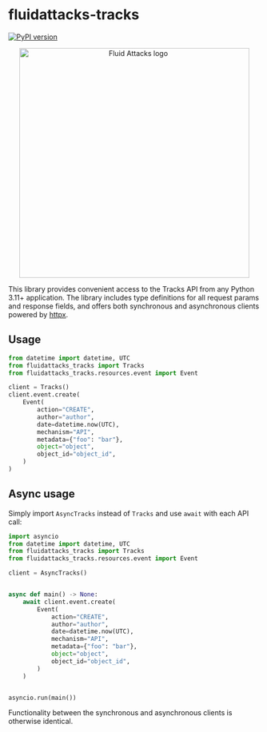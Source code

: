 # fluidattacks-tracks

[![PyPI version](https://img.shields.io/pypi/v/fluidattacks-tracks.svg)](https://pypi.org/project/fluidattacks-tracks/)

<p align="center">
  <a href="https://fluidattacks.com/" rel="noopener" target="_blank">
  <img width="460px" src="https://res.cloudinary.com/fluid-attacks/image/upload/v1728418266/airs/logo/logo_full.png" alt="Fluid Attacks logo">
  </a>
</p>

This library provides convenient access to the Tracks API from any Python 3.11+
application. The library includes type definitions for all request params and response fields,
and offers both synchronous and asynchronous clients powered by [httpx](https://github.com/encode/httpx).

## Usage

```python
from datetime import datetime, UTC
from fluidattacks_tracks import Tracks
from fluidattacks_tracks.resources.event import Event

client = Tracks()
client.event.create(
    Event(
        action="CREATE",
        author="author",
        date=datetime.now(UTC),
        mechanism="API",
        metadata={"foo": "bar"},
        object="object",
        object_id="object_id",
    )
)
```

## Async usage

Simply import `AsyncTracks` instead of `Tracks` and use `await` with each API call:

```python
import asyncio
from datetime import datetime, UTC
from fluidattacks_tracks import Tracks
from fluidattacks_tracks.resources.event import Event

client = AsyncTracks()


async def main() -> None:
    await client.event.create(
        Event(
            action="CREATE",
            author="author",
            date=datetime.now(UTC),
            mechanism="API",
            metadata={"foo": "bar"},
            object="object",
            object_id="object_id",
        )
    )


asyncio.run(main())
```

Functionality between the synchronous and asynchronous clients is otherwise identical.
